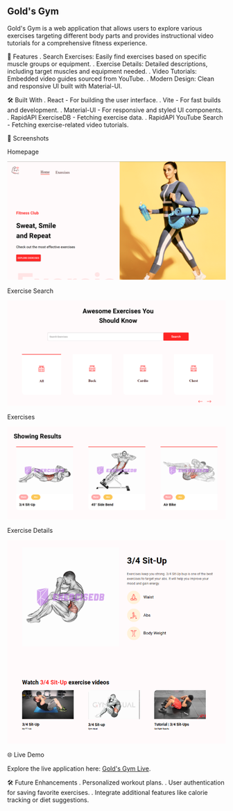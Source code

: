 ## Gold's Gym

Gold's Gym is a web application that allows users to explore various exercises targeting different body parts and provides instructional video tutorials for a comprehensive fitness experience.

🚀 Features
. Search Exercises: Easily find exercises based on specific muscle groups or equipment.
. Exercise Details: Detailed descriptions, including target muscles and equipment needed.
. Video Tutorials: Embedded video guides sourced from YouTube.
. Modern Design: Clean and responsive UI built with Material-UI.

🛠️ Built With
. React - For building the user interface.
. Vite - For fast builds and development.
. Material-UI - For responsive and styled UI components.
. RapidAPI ExerciseDB - Fetching exercise data.
. RapidAPI YouTube Search - Fetching exercise-related video tutorials.

📸 Screenshots

Homepage

![Screenshot-1](screenshots/Screenshot-1.png)

Exercise Search

![Screenshot-2](screenshots/Screenshot-2.png)

Exercises

![Screenshot-3](screenshots/Screenshot-3.png)

Exercise Details

![Screenshot-4](screenshots/Screenshot-4.png)

🌐 Live Demo

 Explore the live application here: [Gold's Gym Live](https://golds-gym-workouts.netlify.app/).

🛠️ Future Enhancements
. Personalized workout plans.
. User authentication for saving favorite exercises.
. Integrate additional features like calorie tracking or diet suggestions.
